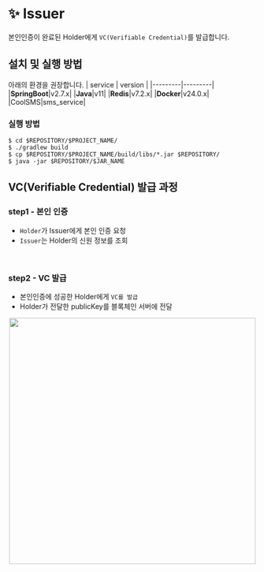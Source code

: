# :sparkles: Issuer
본인인증이 완료된 Holder에게 `VC(Verifiable Credential)`를 발급합니다.
<br/>

## 설치 및 실행 방법
아래의 환경을 권장합니다.
| service | version |
|---------|---------|
|**SpringBoot**|v2.7.x|
|**Java**|v11|
|**Redis**|v7.2.x|
|**Docker**|v24.0.x|
|CoolSMS|sms_service|

### 실행 방법
```
$ cd $REPOSITORY/$PROJECT_NAME/
$ ./gradlew build
$ cp $REPOSITORY/$PROJECT_NAME/build/libs/*.jar $REPOSITORY/
$ java -jar $REPOSITORY/$JAR_NAME
```

## VC(Verifiable Credential) 발급 과정
### step1 - 본인 인증
- `Holder`가 Issuer에게 본인 인증 요청
- `Issuer`는 Holder의 신원 정보를 조회
<br/>

### step2 - VC 발급
- 본인인증에 성공한 Holder에게 `VC를 발급`
- Holder가 전달한 publicKey를 블록체인 서버에 전달
<center>
<img src="https://user-images.githubusercontent.com/83829352/265966855-2a92728a-cc09-403b-80e0-9ac5c74a335d.png" width=500px>
</center>
